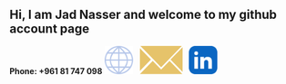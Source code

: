 ## Hi, I am Jad Nasser and welcome to my github account page

**Phone: +961 81 747 098**
<a href="https://jad-nasser.github.io/jadnasser" aria-label="My Website"><img src="./world-globe-line-icon.svg" width=50 height=50></a>
<span>&nbsp;</span>
<a href="mailto:jadnasser.official@gmail.com" aria-label="My Email"><img src="./envelope-icon.svg" width=75 height=50></a>
<span>&nbsp;</span>
<a href="https://linkedin.com/in/jad-nasser-349436247" aria-label="LinkedIn"><img src="./linkedin-app-icon.svg" width=50 height=50></a>
